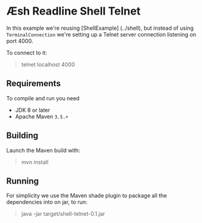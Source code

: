 # Æsh Readline Shell Telnet

In this example we're reusing [ShellExample] (../shell), but instead of using `TerminalConnection`
we're setting up a Telnet server connection listening on port 4000.

To connect to it:
> telnet localhost 4000

## Requirements

To compile and run you need
- JDK 8 or later
- Apache Maven `3.5.+`

## Building

Launch the Maven build with:

> mvn install

## Running

For simplicity we use the Maven shade plugin to package all the dependencies into on jar, to run:

> java -jar target/shell-telnet-0.1.jar
